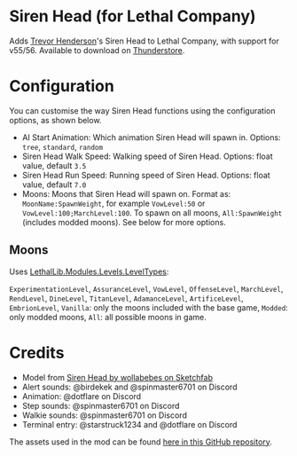 # Siren Head (for Lethal Company)

Adds [Trevor Henderson](https://trevorhenderson.format.com/)'s Siren Head to Lethal Company, with support for v55/56. Available to download on [Thunderstore](https://thunderstore.io/c/lethal-company/p/Ccode_lang/SirenHead/).

# Configuration

You can customise the way Siren Head functions using the configuration options, as shown below.
* AI Start Animation: Which animation Siren Head will spawn in. Options: `tree`, `standard`, `random`
* Siren Head Walk Speed: Walking speed of Siren Head. Options: float value, default `3.5`
* Siren Head Run Speed: Running speed of Siren Head. Options: float value, default `7.0`
* Moons: Moons that Siren Head will spawn on. Format as: `MoonName:SpawnWeight`, for example `VowLevel:50` or `VowLevel:100;MarchLevel:100`. To spawn on all moons, `All:SpawnWeight` (includes modded moons). See below for more options.

## Moons

Uses [LethalLib.Modules.Levels.LevelTypes](https://github.com/EvaisaDev/LethalLib/blob/main/LethalLib/Modules/Levels.cs#L15):

`ExperimentationLevel`, `AssuranceLevel`, `VowLevel`, `OffenseLevel`, `MarchLevel`, `RendLevel`, `DineLevel`, `TitanLevel`, `AdamanceLevel`, `ArtificeLevel`, `EmbrionLevel`, `Vanilla`: only the moons included with the base game, `Modded`: only modded moons, `All`: all possible moons in game.

# Credits

* Model from [Siren Head by wollabebes on Sketchfab](https://sketchfab.com/3d-models/siren-head-e2a7eca5bc814b6ca5b2d2e85f478360)
* Alert sounds: @birdekek and @spinmaster6701 on Discord
* Animation: @dotflare on Discord
* Step sounds: @spinmaster6701 on Discord
* Walkie sounds: @spinmaster6701 on Discord
* Terminal entry: @starstruck1234 and @dotflare on Discord

The assets used in the mod can be found [here in this GitHub repository](https://github.com/Ccode-lang/LethalCompanyUnityTemplate-SirenHead).